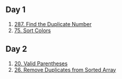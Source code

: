 ## Day 1

1. [287. Find the Duplicate Number](#287-find-the-duplicate-number)
2. [75. Sort Colors](#75-sort-colors)

## Day 2

1. [20. Valid Parentheses](#20-valid-parantheses)
2. [26. Remove Duplicates from Sorted Array](#26-remove-duplicates-from-sorted-array)
